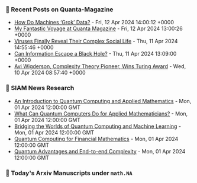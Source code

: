 ### 📝 Recent Posts on Quanta-Magazine
<!-- quanta starts -->
* <a href="https://www.quantamagazine.org/how-do-machines-grok-data-20240412/">How Do Machines ‘Grok’ Data?</a> - Fri, 12 Apr 2024 14:00:12 +0000
* <a href="https://www.quantamagazine.org/my-fantastic-voyage-at-quanta-magazine-20240412/">My Fantastic Voyage at Quanta Magazine</a> - Fri, 12 Apr 2024 13:00:26 +0000
* <a href="https://www.quantamagazine.org/viruses-finally-reveal-their-complex-social-life-20240411/">Viruses Finally Reveal Their Complex Social Life</a> - Thu, 11 Apr 2024 14:55:46 +0000
* <a href="https://www.quantamagazine.org/can-information-escape-a-black-hole-20240411/">Can Information Escape a Black Hole?</a> - Thu, 11 Apr 2024 13:09:00 +0000
* <a href="https://www.quantamagazine.org/avi-wigderson-complexity-theory-pioneer-wins-turing-award-20240410/">Avi Wigderson, Complexity Theory Pioneer, Wins Turing Award</a> - Wed, 10 Apr 2024 08:57:40 +0000
<!-- quanta ends -->

### 📝 SIAM News Research
<!-- siam-news starts -->
* <a href="https://sinews.siam.org/Details-Page/an-introduction-to-quantum-computing-and-applied-mathematics">An Introduction to Quantum Computing and Applied Mathematics</a> - Mon, 01 Apr 2024 12:00:00 GMT
* <a href="https://sinews.siam.org/Details-Page/what-can-quantum-computers-do-for-applied-mathematicians">What Can Quantum Computers Do for Applied Mathematicians?</a> - Mon, 01 Apr 2024 12:00:00 GMT
* <a href="https://sinews.siam.org/Details-Page/bridging-the-worlds-of-quantum-computing-and-machine-learning">Bridging the Worlds of Quantum Computing and Machine Learning</a> - Mon, 01 Apr 2024 12:00:00 GMT
* <a href="https://sinews.siam.org/Details-Page/quantum-computing-for-financial-mathematics">Quantum Computing for Financial Mathematics</a> - Mon, 01 Apr 2024 12:00:00 GMT
* <a href="https://sinews.siam.org/Details-Page/quantum-advantages-and-end-to-end-complexity">Quantum Advantages and End-to-end Complexity</a> - Mon, 01 Apr 2024 12:00:00 GMT
<!-- siam-news ends -->

### 📝 Today's Arxiv Manuscripts under ``math.NA``
<!-- arxiv-math-na starts -->

<!-- arxiv-math-na ends -->
